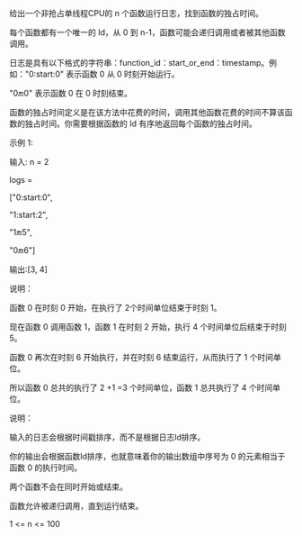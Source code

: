 给出一个非抢占单线程CPU的 n 个函数运行日志，找到函数的独占时间。

每个函数都有一个唯一的 Id，从 0 到 n-1，函数可能会递归调用或者被其他函数调用。

日志是具有以下格式的字符串：function_id：start_or_end：timestamp。例如："0:start:0" 表示函数 0 从 0 时刻开始运行。

"0:end:0" 表示函数 0 在 0 时刻结束。

函数的独占时间定义是在该方法中花费的时间，调用其他函数花费的时间不算该函数的独占时间。你需要根据函数的 Id 有序地返回每个函数的独占时间。

示例 1:

输入:
n = 2

logs = 

["0:start:0",

 "1:start:2",
 
 "1:end:5",
 
 "0:end:6"]
 
输出:[3, 4]

说明：

函数 0 在时刻 0 开始，在执行了  2个时间单位结束于时刻 1。

现在函数 0 调用函数 1，函数 1 在时刻 2 开始，执行 4 个时间单位后结束于时刻 5。

函数 0 再次在时刻 6 开始执行，并在时刻 6 结束运行，从而执行了 1 个时间单位。

所以函数 0 总共的执行了 2 +1 =3 个时间单位，函数 1 总共执行了 4 个时间单位。

说明：

输入的日志会根据时间戳排序，而不是根据日志Id排序。

你的输出会根据函数Id排序，也就意味着你的输出数组中序号为 0 的元素相当于函数 0 的执行时间。

两个函数不会在同时开始或结束。

函数允许被递归调用，直到运行结束。

1 <= n <= 100
